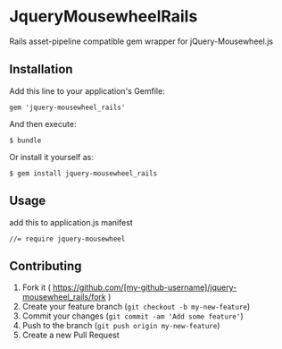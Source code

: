 # JqueryMousewheelRails

Rails asset-pipeline compatible gem wrapper for jQuery-Mousewheel.js
## Installation

Add this line to your application's Gemfile:

    gem 'jquery-mousewheel_rails'

And then execute:

    $ bundle

Or install it yourself as:

    $ gem install jquery-mousewheel_rails

## Usage

add this to application.js manifest

    //= require jquery-mousewheel

    
## Contributing

1. Fork it ( https://github.com/[my-github-username]/jquery-mousewheel_rails/fork )
2. Create your feature branch (`git checkout -b my-new-feature`)
3. Commit your changes (`git commit -am 'Add some feature'`)
4. Push to the branch (`git push origin my-new-feature`)
5. Create a new Pull Request
